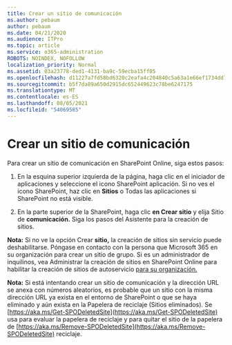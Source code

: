 ```yaml
---
title: Crear un sitio de comunicación
ms.author: pebaum
author: pebaum
ms.date: 04/21/2020
ms.audience: ITPro
ms.topic: article
ms.service: o365-administration
ROBOTS: NOINDEX, NOFOLLOW
localization_priority: Normal
ms.assetid: 03a23778-ded1-4131-ba9c-59ecba15ff05
ms.openlocfilehash: d11227a7fd58bd6320c2eafa4c204840c5a63a1e66ef1734dd781a3c1c0d3131
ms.sourcegitcommit: b5f7da89a650d2915dc652449623c78be6247175
ms.translationtype: MT
ms.contentlocale: es-ES
ms.lasthandoff: 08/05/2021
ms.locfileid: "54069585"
---
```

# <a name="create-a-communication-site"></a>Crear un sitio de comunicación

Para crear un sitio de comunicación en SharePoint Online, siga estos pasos: 
  
1. En la esquina superior izquierda de la página, haga clic en el iniciador de aplicaciones y seleccione el icono SharePoint aplicación. Si no ves el icono SharePoint, haz  clic en **Sitios** o Todas las aplicaciones si SharePoint no está visible. 
    
2. En la parte superior de la SharePoint, haga clic **en Crear sitio** y elija Sitio de **comunicación.** Siga los pasos del Asistente para la creación de sitios. 
    
 **Nota:** Si no ve la opción Crear **sitio,** la creación de sitios sin servicio puede deshabilitarse. Póngase en contacto con la persona que Microsoft 365 en su organización para crear un sitio de grupo. Si es un administrador de inquilinos, vea Administrar la creación de sitios en SharePoint Online para habilitar la creación de sitios de autoservicio [para su organización.](https://go.microsoft.com/fwlink/?linkid=2018780)
  
 **Nota:** Si está intentando crear un sitio de comunicación y la dirección URL se anexa con números aleatorios, es probable que un sitio con la misma dirección URL ya exista en el entorno de SharePoint o que se haya eliminado y aún exista en la Papelera de reciclaje (Sitios eliminados). Se [https://aka.ms/Get-SPODeletedSite](https://aka.ms/Get-SPODeletedSite) usa para evaluar la papelera de reciclaje y para quitar el sitio de la papelera de [https://aka.ms/Remove-SPODeletedSite](https://aka.ms/Remove-SPODeletedSite) reciclaje. 
  

